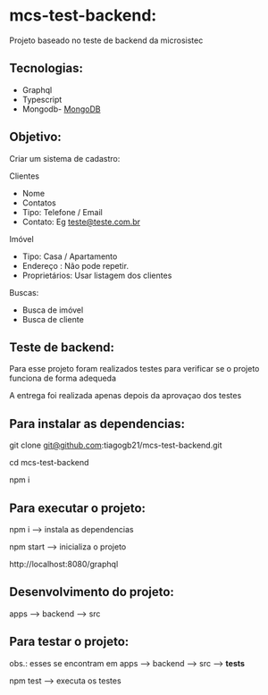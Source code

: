 # mcs-test-backend:

Projeto baseado no teste de backend da microsistec

## Tecnologias:

 - Graphql
 - Typescript
 - Mongodb- [MongoDB](https://www.mongodb.com/)

## Objetivo:

Criar um sistema de cadastro:

Clientes
 - Nome
 - Contatos
  - Tipo: Telefone / Email
  - Contato: Eg teste@teste.com.br


Imóvel
 - Tipo: Casa / Apartamento
 - Endereço : Não pode repetir.
 - Proprietários: Usar listagem dos clientes

Buscas:
 - Busca de imóvel
 - Busca de cliente

## Teste de backend:

Para esse projeto foram realizados testes para verificar se o projeto funciona de forma adequeda

A entrega foi realizada apenas depois da aprovaçao dos testes

## Para instalar as dependencias:

git clone git@github.com:tiagogb21/mcs-test-backend.git

cd mcs-test-backend

npm i

## Para executar o projeto:

npm i --> instala as dependencias

npm start --> inicializa o projeto

http://localhost:8080/graphql

## Desenvolvimento do projeto:

apps --> backend --> src

## Para testar o projeto:

obs.: esses se encontram em apps --> backend --> src --> __tests__

npm test --> executa os testes
